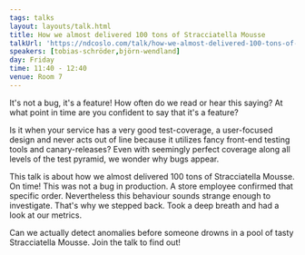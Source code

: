 ```yaml
---
tags: talks
layout: layouts/talk.html
title: How we almost delivered 100 tons of Stracciatella Mousse
talkUrl: 'https://ndcoslo.com/talk/how-we-almost-delivered-100-tons-of-stracciatella-mousse/'
speakers: [tobias-schröder,björn-wendland]
day: Friday
time: 11:40 - 12:40
venue: Room 7
---
```

It's not a bug, it's a feature!
How often do we read or hear this saying?
At what point in time are you confident to say that it's a feature?

Is it when your service has a very good test-coverage, a user-focused design and never acts out of line because it utilizes fancy front-end testing tools and canary-releases?
Even with seemingly perfect coverage along all levels of the test pyramid, we wonder why bugs appear.

This talk is about how we almost delivered 100 tons of Stracciatella Mousse. On time!
This was not a bug in production. A store employee confirmed that specific order.
Nevertheless this behaviour sounds strange enough to investigate.
That's why we stepped back. Took a deep breath and had a look at our metrics.

Can we actually detect anomalies before someone drowns in a pool of tasty Stracciatella Mousse. Join the talk to find out!